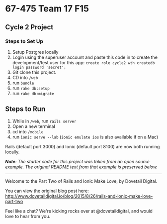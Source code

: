 # 67-475 Team 17 F15
## Cycle 2 Project
### Steps to Set Up 
1. Setup Postgres locally
2. Login using the superuser account and paste this code in to create the development/test user for this app: `create role cycle2 wth createdb login password 'secret';`
3. Git clone this project.
4. CD into `/web`
5. run `bundle`
6. run `rake db:setup`
7. run `rake db:migrate`
## Steps to Run
1. While in `/web`, run `rails server`
2. Open a new terminal
3. cd into `/mobile`
4. run `ionic serve --lab` (`ionic emulate ios` is also available if on a Mac)

Rails (default port 3000) and Ionic (default port 8100) are now both running locally.

*__Note__: The starter code for this project was taken from an open source example. The original README text from that example is preserved below.*

---

Welcome to the Part Two of Rails and Ionic Make Love, by Dovetail Digital.

You can view the original blog post here:
http://www.dovetaildigital.io/blog/2015/8/26/rails-and-ionic-make-love-part-two

Feel like a chat? We're kicking rocks over at @dovetaildigital, and would love to hear from you.

